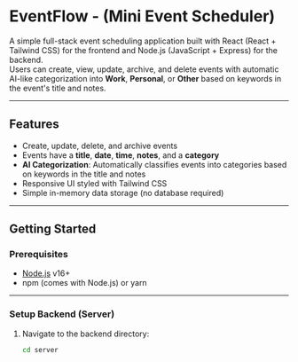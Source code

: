 # EventFlow - (Mini Event Scheduler)

A simple full-stack event scheduling application built with React (React + Tailwind CSS) for the frontend and Node.js (JavaScript + Express) for the backend.  
Users can create, view, update, archive, and delete events with automatic AI-like categorization into **Work**, **Personal**, or **Other** based on keywords in the event's title and notes.

---

## Features

- Create, update, delete, and archive events
- Events have a **title**, **date**, **time**, **notes**, and a **category**
- **AI Categorization**: Automatically classifies events into categories based on keywords in the title and notes
- Responsive UI styled with Tailwind CSS
- Simple in-memory data storage (no database required)

---

## Getting Started

### Prerequisites

- [Node.js](https://nodejs.org/) v16+
- npm (comes with Node.js) or yarn

---

### Setup Backend (Server)

1. Navigate to the backend directory:
   ```bash
   cd server
   ```
